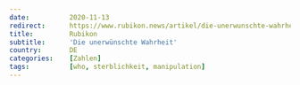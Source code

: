 ```yaml
---
date:          2020-11-13
redirect:      https://www.rubikon.news/artikel/die-unerwunschte-wahrheit
title:         Rubikon
subtitle:      'Die unerwünschte Wahrheit'
country:       DE
categories:    [Zahlen]
tags:          [who, sterblichkeit, manipulation]
---
```

